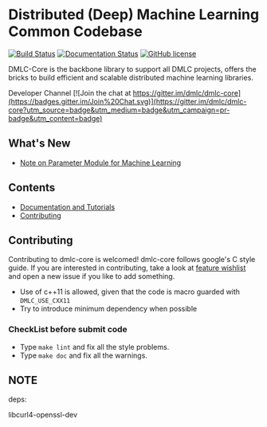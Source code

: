 Distributed (Deep) Machine Learning Common Codebase
===================================================

[![Build Status](https://travis-ci.org/dmlc/dmlc-core.svg?branch=master)](https://travis-ci.org/dmlc/dmlc-core)
[![Documentation Status](https://readthedocs.org/projects/dmlc-core/badge/?version=latest)](http://dmlc-core.readthedocs.org/en/latest/)
[![GitHub license](http://dmlc.github.io/img/apache2.svg)](./LICENSE)


DMLC-Core is the backbone library to support all DMLC projects, offers the bricks to build efficient and scalable distributed machine learning libraries.

Developer Channel [![Join the chat at https://gitter.im/dmlc/dmlc-core](https://badges.gitter.im/Join%20Chat.svg)](https://gitter.im/dmlc/dmlc-core?utm_source=badge&utm_medium=badge&utm_campaign=pr-badge&utm_content=badge)


What's New
----------
* [Note on Parameter Module for Machine Learning](http://dmlc-core.readthedocs.org/en/latest/parameter.html)


Contents
--------
* [Documentation and Tutorials](http://dmlc-core.readthedocs.org/en/latest/)
* [Contributing](#contributing)


Contributing
------------

Contributing to dmlc-core is welcomed! dmlc-core follows google's C style guide. If you are interested in contributing, take a look at [feature wishlist](https://github.com/dmlc/dmlc-core/labels/feature%20wishlist) and open a new issue if you like to add something.

* Use of c++11 is allowed, given that the code is macro guarded with ```DMLC_USE_CXX11```
* Try to introduce minimum dependency when possible

### CheckList before submit code
* Type ```make lint``` and fix all the style problems.
* Type ```make doc``` and fix all the warnings.

NOTE
----
deps:

libcurl4-openssl-dev
